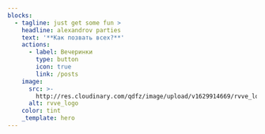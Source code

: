 ```yaml
---
blocks:
  - tagline: just get some fun >
    headline: alexandrov parties
    text: '**Как позвать всех?**'
    actions:
      - label: Вечеринки
        type: button
        icon: true
        link: /posts
    image:
      src: >-
        http://res.cloudinary.com/qdfz/image/upload/v1629914669/rvve_logo-removebg_upmuou.png
      alt: rvve_logo
    color: tint
    _template: hero
---
```


